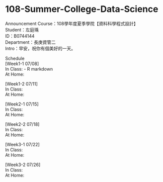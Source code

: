 # 108-Summer-College-Data-Science

Announcement
Course：108學年度夏季學院【資料科學程式設計】\
Student：左庭瑀\
ID：B0744144\
Department：長庚資管二\
Intro：早安，祝你有個美好的一天。

Schedule\
[Week1-1 07/08]\
In Class: - R markdown \
At Home:

[Week1-2 07/11]\
In Class:\
At Home:

[Week2-1 07/15]\
In Class:\
At Home:

[Week2-2 07/18]\
In Class:\
At Home:

[Week3-1 07/22]\
In Class:\
At Home:

[Week3-2 07/26]\
In Class:\
At Home:
